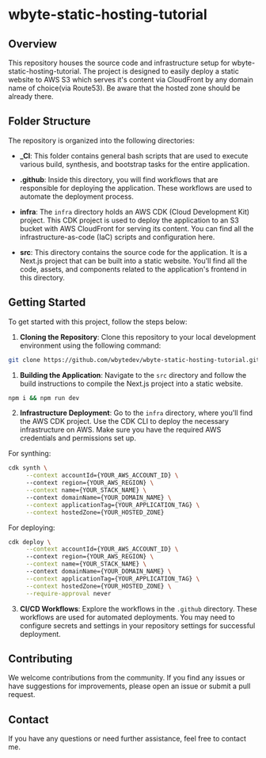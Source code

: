 # wbyte-static-hosting-tutorial

## Overview

This repository houses the source code and infrastructure setup for wbyte-static-hosting-tutorial. The project is designed to easily deploy a static website to AWS S3 which serves it's content via CloudFront by any domain name of choice(via Route53). Be aware that the hosted zone should be already there.

## Folder Structure

The repository is organized into the following directories:

- **_CI**: This folder contains general bash scripts that are used to execute various build, synthesis, and bootstrap tasks for the entire application.

- **.github**: Inside this directory, you will find workflows that are responsible for deploying the application. These workflows are used to automate the deployment process.

- **infra**: The `infra` directory holds an AWS CDK (Cloud Development Kit) project. This CDK project is used to deploy the application to an S3 bucket with AWS CloudFront for serving its content. You can find all the infrastructure-as-code (IaC) scripts and configuration here.

- **src**: This directory contains the source code for the application. It is a Next.js project that can be built into a static website. You'll find all the code, assets, and components related to the application's frontend in this directory.

## Getting Started

To get started with this project, follow the steps below:

1. **Cloning the Repository**: Clone this repository to your local development environment using the following command:

```bash
git clone https://github.com/wbytedev/wbyte-static-hosting-tutorial.git
```

1. **Building the Application**: Navigate to the `src` directory and follow the build instructions to compile the Next.js project into a static website.

```bash
npm i && npm run dev
```

2. **Infrastructure Deployment**: Go to the `infra` directory, where you'll find the AWS CDK project. Use the CDK CLI to deploy the necessary infrastructure on AWS. Make sure you have the required AWS credentials and permissions set up.

For synthing:
``` bash
cdk synth \
     --context accountId={YOUR_AWS_ACCOUNT_ID} \ 
     --context region={YOUR_AWS_REGION} \
     --context name={YOUR_STACK_NAME} \ 
     --context domainName={YOUR_DOMAIN_NAME} \
     --context applicationTag={YOUR_APPLICATION_TAG} \
     --context hostedZone={YOUR_HOSTED_ZONE}
```

For deploying:
``` bash
cdk deploy \
     --context accountId={YOUR_AWS_ACCOUNT_ID} \ 
     --context region={YOUR_AWS_REGION} \
     --context name={YOUR_STACK_NAME} \ 
     --context domainName={YOUR_DOMAIN_NAME} \
     --context applicationTag={YOUR_APPLICATION_TAG} \
     --context hostedZone={YOUR_HOSTED_ZONE} \
     --require-approval never
```

3. **CI/CD Workflows**: Explore the workflows in the `.github` directory. These workflows are used for automated deployments. You may need to configure secrets and settings in your repository settings for successful deployment.

## Contributing

We welcome contributions from the community. If you find any issues or have suggestions for improvements, please open an issue or submit a pull request.


## Contact

If you have any questions or need further assistance, feel free to contact me.
